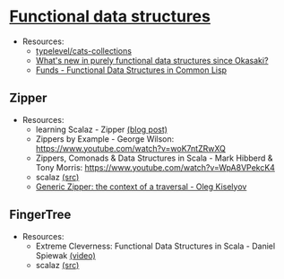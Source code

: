 # [Functional data structures](./FunctionalDataStructures.MD)
* Resources:
  * [typelevel/cats-collections](https://github.com/typelevel/cats-collections)
  * [What's new in purely functional data structures since Okasaki?](https://cstheory.stackexchange.com/questions/1539/whats-new-in-purely-functional-data-structures-since-okasaki)
  * [Funds - Functional Data Structures in Common Lisp](https://common-lisp.net/project/funds/)

## Zipper
* Resources:
  * learning Scalaz - Zipper [(blog post)](http://eed3si9n.com/learning-scalaz/Zipper.html)
  * Zippers by Example - George Wilson: https://www.youtube.com/watch?v=woK7ntZRwXQ
  * Zippers, Comonads & Data Structures in Scala - Mark Hibberd & Tony Morris: https://www.youtube.com/watch?v=WpA8VPekcK4
  * scalaz [(src)](https://github.com/scalaz/scalaz/blob/series/7.3.x/core/src/main/scala/scalaz/Zipper.scala)
  * [Generic Zipper: the context of a traversal - Oleg Kiselyov](http://okmij.org/ftp/continuations/zipper.html)

## FingerTree
* Resources:
  * Extreme Cleverness: Functional Data Structures in Scala - Daniel Spiewak [(video)](https://www.youtube.com/watch?v=pNhBQJN44YQ)
  * scalaz [(src)](https://github.com/scalaz/scalaz/blob/series/7.3.x/core/src/main/scala/scalaz/FingerTree.scala)
 
